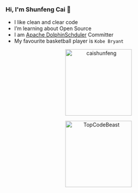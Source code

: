 <!--
**caishunfeng/caishunfeng** is a ✨ _special_ ✨ repository because its `README.md` (this file) appears on your GitHub profile.

Here are some ideas to get you started:

- 🔭 I’m currently working on ...
- 🌱 I’m currently learning ...
- 👯 I’m looking to collaborate on ...
- 🤔 I’m looking for help with ...
- 💬 Ask me about ...
- 📫 How to reach me: ...
- 😄 Pronouns: ...
- ⚡ Fun fact: ...
-->

### Hi, I'm Shunfeng Cai 👋

- I like clean and clear code
- I’m learning about Open Source
- I am [Apache DolphinSchduler](https://github.com/apache/dolphinscheduler) Committer
- My favourite basketball player is `Kobe Bryant`

<p align="center">
    <img height="180em" src="https://github-readme-stats.vercel.app/api?username=caishunfeng&hide_border=true&count_private=true&show_icons=true&theme=tokyonight" alt="caishunfeng" align = "center"/>
</p>

<p align="center"><img height="180em" src="https://github-profile-summary-cards.vercel.app/api/cards/profile-details?username=caishunfeng&theme=github_dark" alt="TopCodeBeast" align = "center"/></p>
